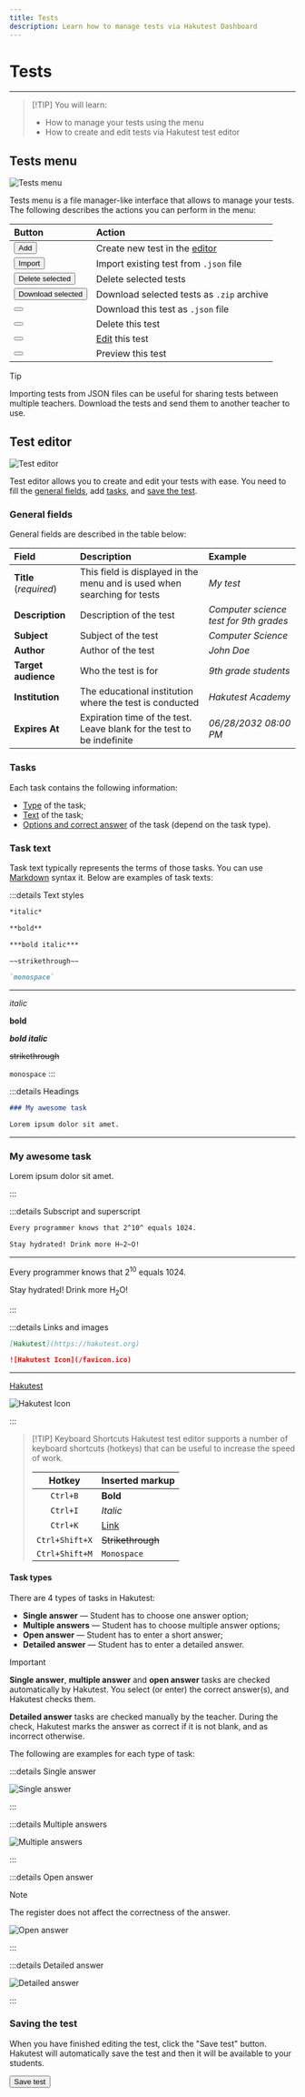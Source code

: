 ```yaml
---
title: Tests
description: Learn how to manage tests via Hakutest Dashboard
---
```


# Tests

---

> [!TIP] You will learn:
>
> -   How to manage your tests using the menu
> -   How to create and edit tests via Hakutest test editor

## Tests menu

![Tests menu](./img/tests-menu.png)

Tests menu is a file manager-like interface that allows to manage your tests.
The following describes the actions you can perform in the menu:

| Button                                                                                         | Action                                        |
| :--------------------------------------------------------------------------------------------- | :-------------------------------------------- |
| <button class="button button__primary"><i class="i add"></i> Add</button>                      | Create new test in the [editor](#test-editor) |
| <button class="button button__primary"><i class="i import"></i> Import</button>                | Import existing test from `.json` file        |
| <button class="button button__danger"><i class="i trash-can"></i> Delete selected</button>     | Delete selected tests                         |
| <button class="button button__secondary"><i class="i download"></i> Download selected</button> | Download selected tests as `.zip` archive     |
| <button class="guide-action"><i class="i download"></i></button>                               | Download this test as `.json` file            |
| <button class="guide-action"><i class="i trash-can"></i></button>                              | Delete this test                              |
| <button class="guide-action"><i class="i edit"></i></button>                                   | [Edit](#test-editor) this test                |
| <button class="guide-action"><i class="i view"></i></button>                                   | Preview this test                             |

> [!TIP]
> Importing tests from JSON files can be useful for sharing tests between
> multiple teachers. Download the tests and send them to another teacher to
> use.

## Test editor

![Test editor](./img/test-editor.png)

Test editor allows you to create and edit your tests with ease. You need to
fill the [general fields](#general-fields), add [tasks](#tasks), and [save the
test](#saving-the-test).

### General fields

General fields are described in the table below:

| Field                  | Description                                                              | Example                                |
| :--------------------- | :----------------------------------------------------------------------- | :------------------------------------- |
| **Title** (_required_) | This field is displayed in the menu and is used when searching for tests | _My test_                              |
| **Description**        | Description of the test                                                  | _Computer science test for 9th grades_ |
| **Subject**            | Subject of the test                                                      | _Computer Science_                     |
| **Author**             | Author of the test                                                       | _John Doe_                             |
| **Target audience**    | Who the test is for                                                      | _9th grade students_                   |
| **Institution**        | The educational institution where the test is conducted                  | _Hakutest Academy_                     |
| **Expires At**         | Expiration time of the test. Leave blank for the test to be indefinite   | _06/28/2032 08:00 PM_                  |

### Tasks

Each task contains the following information:

-   [Type](#task-types) of the task;
-   [Text](#task-text) of the task;
-   [Options and correct answer](#task-types) of the task (depend on the task type).

### Task text

Task text typically represents the terms of those tasks. You can use
[Markdown](https://en.wikipedia.org/wiki/Markdown) syntax it. Below are
examples of task texts:

:::details Text styles

<!-- prettier-ignore-start -->
```markdown
*italic*

**bold**

***bold italic***

~~strikethrough~~

`monospace`
```
<!-- prettier-ignore-end -->

---

_italic_

**bold**

**_bold italic_**

~~strikethrough~~

`monospace`
:::

:::details Headings

```markdown
### My awesome task

Lorem ipsum dolor sit amet.
```

---

### My awesome task

Lorem ipsum dolor sit amet.

:::

:::details Subscript and superscript

```markdown
Every programmer knows that 2^10^ equals 1024.

Stay hydrated! Drink more H~2~O!
```

---

Every programmer knows that 2<sup>10</sup> equals 1024.

Stay hydrated! Drink more H<sub>2</sub>O!

:::

:::details Links and images

```markdown
[Hakutest](https://hakutest.org)

![Hakutest Icon](/favicon.ico)
```

---

[Hakutest](https://hakutest.org)

![Hakutest Icon](/favicon.ico)

:::

> [!TIP] Keyboard Shortcuts
> Hakutest test editor supports a number of keyboard shortcuts (hotkeys) that can be useful to increase the speed of work.
>
> |     Hotkey     | Inserted markup   |
> | :------------: | ----------------- |
> |    `Ctrl+B`    | **Bold**          |
> |    `Ctrl+I`    | _Italic_          |
> |    `Ctrl+K`    | [Link](#)         |
> | `Ctrl+Shift+X` | ~~Strikethrough~~ |
> | `Ctrl+Shift+M` | `Monospace`       |

#### Task types

There are 4 types of tasks in Hakutest:

-   **Single answer** &mdash; Student has to choose one answer option;
-   **Multiple answers** &mdash; Student has to choose multiple answer options;
-   **Open answer** &mdash; Student has to enter a short answer;
-   **Detailed answer** &mdash; Student has to enter a detailed answer.

> [!IMPORTANT]
>
> **Single answer**, **multiple answer** and **open answer** tasks are checked
> automatically by Hakutest. You select (or enter) the correct answer(s), and
> Hakutest checks them.
>
> **Detailed answer** tasks are checked manually by the teacher. During the
> check, Hakutest marks the answer as correct if it is not blank, and as
> incorrect otherwise.

The following are examples for each type of task:

:::details Single answer

![Single answer](./img/test-editor-task-single.png)

:::

:::details Multiple answers

![Multiple answers](./img/test-editor-task-multiple.png)

:::

:::details Open answer

> [!NOTE]
> The register does not affect the correctness of the answer.

![Open answer](./img/test-editor-task-open.png)

:::

:::details Detailed answer

![Detailed answer](./img/test-editor-task-detailed.png)

:::

### Saving the test

When you have finished editing the test, click the "Save test" button. Hakutest
will automatically save the test and then it will be available to your
students.

<button class="button button__secondary">Save test</button>
